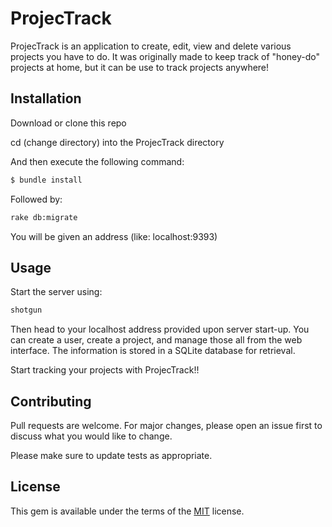 # ProjecTrack

ProjecTrack is an application to create, edit, view and delete various projects you have to do.  It was originally made to keep track of "honey-do" projects at home, but it can be use to track projects anywhere!

## Installation

Download or clone this repo

cd (change directory) into the ProjecTrack directory

And then execute the following command:
```bash
$ bundle install
```
Followed by:
```bash
rake db:migrate
```

You will be given an address (like: localhost:9393)


## Usage

Start the server using:
```bash
shotgun
```
Then head to your localhost address provided upon server start-up.
You can create a user, create a project, and manage those all from the web interface.  The information is stored in a SQLite database for retrieval. 

Start tracking your projects with ProjecTrack!!

## Contributing
Pull requests are welcome. For major changes, please open an issue first to discuss what you would like to change.

Please make sure to update tests as appropriate.

## License
This gem is available under the terms of the [MIT](https://choosealicense.com/licenses/mit/) license.